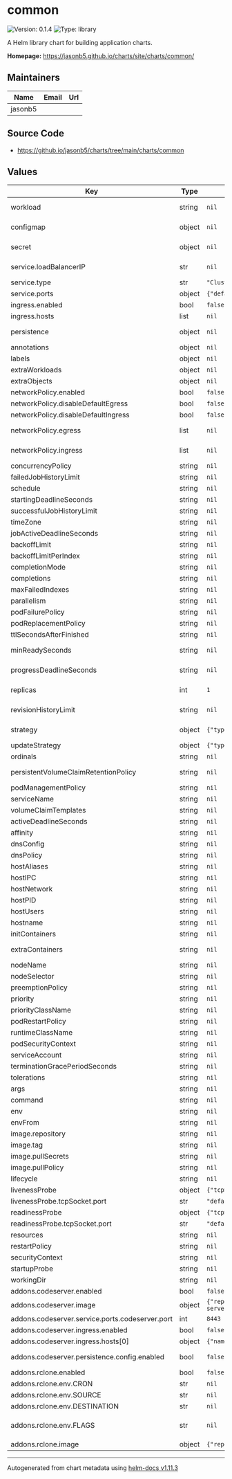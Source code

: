 # common

![Version: 0.1.4](https://img.shields.io/badge/Version-0.1.4-informational?style=flat-square) ![Type: library](https://img.shields.io/badge/Type-library-informational?style=flat-square)

A Helm library chart for building application charts.

**Homepage:** <https://jasonb5.github.io/charts/site/charts/common/>

## Maintainers

| Name | Email | Url |
| ---- | ------ | --- |
| jasonb5 |  |  |

## Source Code

* <https://github.io/jasonb5/charts/tree/main/charts/common>

## Values

| Key | Type | Default | Description |
|-----|------|---------|-------------|
| workload | string | `nil` | Workload can be cronjob, daemonset, deployment, job, pod, or statefulset. |
| configmap | object | `nil` | Map of ConfigMaps, these are not unique to the workload. |
| secret | object | `nil` | Map of Secrets, these are not unique to the workload. |
| service.loadBalancerIP | str | `nil` | Load baalancer IP, used when `service.type` is set to LoadBalancer. |
| service.type | str | `"ClusterIP"` | How the service is exposed. |
| service.ports | object | `{"default":{"port":null}}` | Map of service ports. |
| ingress.enabled | bool | `false` | Enable/disable ingress. |
| ingress.hosts | list | `nil` | List of ingress hosts. |
| persistence | object | `nil` | Map of persistence, these are specifi to the workload. |
| annotations | object | `nil` | Annotations for default workload. |
| labels | object | `nil` | Labels for default workload. |
| extraWorkloads | object | `nil` | Extra workloads to create. |
| extraObjects | object | `nil` | Extra objects to create. |
| networkPolicy.enabled | bool | `false` | Enable/disable NetworkPolicy. |
| networkPolicy.disableDefaultEgress | bool | `false` | Disable default egress rules. |
| networkPolicy.disableDefaultIngress | bool | `false` | Disable default ingress rules. |
| networkPolicy.egress | list | `nil` | Egress rules that will be merged with default rules. |
| networkPolicy.ingress | list | `nil` | Ingress rules that will be merged with default rules. |
| concurrencyPolicy | string | `nil` | CronJob [concurrency policy](https://kubernetes.io/docs/concepts/workloads/controllers/cron-jobs/#concurrency-policy) |
| failedJobHistoryLimit | string | `nil` | CronJob [job history](https://kubernetes.io/docs/concepts/workloads/controllers/cron-jobs/#jobs-history-limits) |
| schedule | string | `nil` | CronJob [schedule](https://kubernetes.io/docs/concepts/workloads/controllers/cron-jobs/#schedule-syntax) |
| startingDeadlineSeconds | string | `nil` | CronJob [starting deadline](https://kubernetes.io/docs/concepts/workloads/controllers/cron-jobs/#starting-deadline) |
| successfulJobHistoryLimit | string | `nil` | CronJob [job history](https://kubernetes.io/docs/concepts/workloads/controllers/cron-jobs/#jobs-history-limits) |
| timeZone | string | `nil` | CronJob [time zone](https://kubernetes.io/docs/concepts/workloads/controllers/cron-jobs/#time-zones) |
| jobActiveDeadlineSeconds | string | `nil` | Job [active deadline](https://kubernetes.io/docs/concepts/workloads/controllers/job/#job-termination-and-cleanup) |
| backoffLimit | string | `nil` | Job [backoff limit](https://kubernetes.io/docs/concepts/workloads/controllers/job/#pod-backoff-failure-policy) |
| backoffLimitPerIndex | string | `nil` | Job [backoff limit per index](https://kubernetes.io/docs/concepts/workloads/controllers/job/#backoff-limit-per-index) |
| completionMode | string | `nil` | Job [completion mode](https://kubernetes.io/docs/concepts/workloads/controllers/job/#completion-mode) |
| completions | string | `nil` | Job [completions](https://kubernetes.io/docs/concepts/workloads/controllers/job/#completion-mode) |
| maxFailedIndexes | string | `nil` | Job [max failed indexes](https://kubernetes.io/docs/concepts/workloads/controllers/job/#backoff-limit-per-index) |
| parallelism | string | `nil` | Job [parallelism](https://kubernetes.io/docs/concepts/workloads/controllers/job/#parallel-jobs) |
| podFailurePolicy | string | `nil` | Job [pod failure policy](https://kubernetes.io/docs/concepts/workloads/controllers/job/#pod-failure-policy) |
| podReplacementPolicy | string | `nil` | Job [pod replacement policy](https://kubernetes.io/docs/concepts/workloads/controllers/job/#pod-replacement-policy) |
| ttlSecondsAfterFinished | string | `nil` | Job [ttl seconds after finished](https://kubernetes.io/docs/concepts/workloads/controllers/job/#ttl-mechanism-for-finished-jobs) |
| minReadySeconds | string | `nil` | Deployment, DaemonSet, StatefulSet [min ready seconds](https://kubernetes.io/docs/concepts/workloads/controllers/deployment/#min-ready-seconds) |
| progressDeadlineSeconds | string | `nil` | Deployment, DaemonSet, StatefulSet [progress deadline seconds](https://kubernetes.io/docs/concepts/workloads/controllers/deployment/#progress-deadline-seconds) |
| replicas | int | `1` | Deployment, DaemonSet, StatefulSet number of pod replicas |
| revisionHistoryLimit | string | `nil` | Deployment, DaemonSet, StatefulSet [revision history limit](https://kubernetes.io/docs/concepts/workloads/controllers/deployment/#revision-history-limit) |
| strategy | object | `{"type":"Recreate"}` | Deployment, DaemonSet, StatefulSet [strategy](https://kubernetes.io/docs/concepts/workloads/controllers/deployment/#strategy) |
| updateStrategy | object | `{"type":"OnDelete"}` | StatefulSets, DaemonSet [update strategy](https://kubernetes.io/docs/concepts/workloads/controllers/statefulset/#update-strategies) |
| ordinals | string | `nil` | StatefulSets [ordinals](https://kubernetes.io/docs/concepts/workloads/controllers/statefulset/#start-ordinal) |
| persistentVolumeClaimRetentionPolicy | string | `nil` | StatefulSets [persistent volume claim retention policy](https://kubernetes.io/docs/concepts/workloads/controllers/statefulset/#persistentvolumeclaim-retention) |
| podManagementPolicy | string | `nil` | StatefulSets [pod management policy](https://kubernetes.io/docs/concepts/workloads/controllers/statefulset/#persistentvolumeclaim-retention) |
| serviceName | string | `nil` | StatefulSets [service name](https://kubernetes.io/docs/concepts/workloads/controllers/statefulset/#stable-network-id) |
| volumeClaimTemplates | string | `nil` | StatefulSets [volume claim templates](https://kubernetes.io/docs/concepts/workloads/controllers/statefulset/#volume-claim-templates) |
| activeDeadlineSeconds | string | `nil` | Pod [active deadline seconds](https://kubernetes.io/docs/concepts/workloads/pods/#pod-update-and-replacement) |
| affinity | string | `nil` | Pod [affinity](https://kubernetes.io/docs/concepts/scheduling-eviction/assign-pod-node/#affinity-and-anti-affinity) |
| dnsConfig | string | `nil` | Pod [dns config](https://kubernetes.io/docs/concepts/services-networking/dns-pod-service/#pod-dns-config) |
| dnsPolicy | string | `nil` | Pod [dns policy](https://kubernetes.io/docs/concepts/services-networking/dns-pod-service/#pod-s-dns-policy) |
| hostAliases | string | `nil` | Pod [host aliases](https://kubernetes.io/docs/tasks/network/customize-hosts-file-for-pods/) |
| hostIPC | string | `nil` | Pod pass through host IPC |
| hostNetwork | string | `nil` | Pod pass through host network |
| hostPID | string | `nil` | Pod pass through host PID |
| hostUsers | string | `nil` | Pod pass through host users |
| hostname | string | `nil` | Pod hostname |
| initContainers | string | `nil` | Pod [init containers](https://kubernetes.io/docs/concepts/workloads/pods/init-containers/#using-init-containers) |
| extraContainers | string | `nil` | Pod extra containers to include with the default container |
| nodeName | string | `nil` | Pod [nodeName](https://kubernetes.io/docs/concepts/scheduling-eviction/assign-pod-node/#nodename) |
| nodeSelector | string | `nil` | Pod [node selector](https://kubernetes.io/docs/concepts/scheduling-eviction/assign-pod-node/#nodeselector) |
| preemptionPolicy | string | `nil` | Pod [preemption policy](https://kubernetes.io/docs/concepts/scheduling-eviction/pod-priority-preemption/#preemption) |
| priority | string | `nil` | Pod [priority](https://kubernetes.io/docs/concepts/scheduling-eviction/pod-priority-preemption/#pod-priority) |
| priorityClassName | string | `nil` | Pod [priority class name](https://kubernetes.io/docs/concepts/scheduling-eviction/pod-priority-preemption/#priorityclass) |
| podRestartPolicy | string | `nil` | Pod [restart poliyc](https://kubernetes.io/docs/concepts/workloads/pods/pod-lifecycle/#restart-policy) |
| runtimeClassName | string | `nil` | Pod [runtime class name](https://kubernetes.io/docs/concepts/containers/runtime-class/) |
| podSecurityContext | string | `nil` | Pod [security context](https://kubernetes.io/docs/tasks/configure-pod-container/security-context/) |
| serviceAccount | string | `nil` | Pod [service account](https://kubernetes.io/docs/concepts/security/service-accounts/) |
| terminationGracePeriodSeconds | string | `nil` | Pod [termination grace period seconds](https://kubernetes.io/docs/concepts/workloads/controllers/statefulset/#deployment-and-scaling-guarantees) |
| tolerations | string | `nil` | Pod [tolerations](https://kubernetes.io/docs/concepts/scheduling-eviction/taint-and-toleration/) |
| args | string | `nil` | Container [args](https://kubernetes.io/docs/tasks/inject-data-application/define-command-argument-container/) |
| command | string | `nil` | Container [command](https://kubernetes.io/docs/tasks/inject-data-application/define-command-argument-container/) |
| env | string | `nil` | Container [env](https://kubernetes.io/docs/tasks/inject-data-application/define-environment-variable-container/) |
| envFrom | string | `nil` | Container [envFrom](https://kubernetes.io/docs/tasks/inject-data-application/define-environment-variable-container/) |
| image.repository | string | `nil` | Container [repository](https://kubernetes.io/docs/concepts/containers/images/#image-names) |
| image.tag | string | `nil` | Container [tag](https://kubernetes.io/docs/concepts/containers/images/#image-names) |
| image.pullSecrets | string | `nil` | Container [pullSecrets](https://kubernetes.io/docs/concepts/containers/images/#using-a-private-registry) |
| image.pullPolicy | string | `nil` | Cotnainer [pullPolicy](https://kubernetes.io/docs/concepts/containers/images/#image-pull-policy) |
| lifecycle | string | `nil` | Container [lifecycle](https://kubernetes.io/docs/concepts/workloads/pods/pod-lifecycle/) |
| livenessProbe | object | `{"tcpSocket":{"port":"default"}}` | Container [livenessProbe](https://kubernetes.io/docs/tasks/configure-pod-container/configure-liveness-readiness-startup-probes/) |
| livenessProbe.tcpSocket.port | str | `"default"` | Liveness probe port target |
| readinessProbe | object | `{"tcpSocket":{"port":"default"}}` | Container [readinessProbe](https://kubernetes.io/docs/tasks/configure-pod-container/configure-liveness-readiness-startup-probes/) |
| readinessProbe.tcpSocket.port | str | `"default"` | Readiness probe port target |
| resources | string | `nil` | Container [resources](https://kubernetes.io/docs/concepts/configuration/manage-resources-containers/) |
| restartPolicy | string | `nil` | Container [restartPolicy](https://kubernetes.io/docs/concepts/workloads/pods/pod-lifecycle/#restart-policy) |
| securityContext | string | `nil` | Container [security context](https://kubernetes.io/docs/tasks/configure-pod-container/security-context/) |
| startupProbe | string | `nil` | Container [startupProbe](https://kubernetes.io/docs/tasks/configure-pod-container/configure-liveness-readiness-startup-probes/) |
| workingDir | string | `nil` | Container working directory |
| addons.codeserver.enabled | bool | `false` | Enable/disable code server addon |
| addons.codeserver.image | object | `{"repository":"ghcr.io/linuxserver/code-server","tag":"4.17.1"}` | Code server container image |
| addons.codeserver.service.ports.codeserver.port | int | `8443` | Code server port |
| addons.codeserver.ingress.enabled | bool | `false` | Enable/disable code server ingress |
| addons.codeserver.ingress.hosts[0] | object | `{"name":"codeserver"}` | Default code server host |
| addons.codeserver.persistence.config.enabled | bool | `false` | Enable/disable code server configuration persistence |
| addons.rclone.enabled | bool | `false` | Enable/disable rclone addon |
| addons.rclone.env.CRON | str | `nil` | Cron schedule. |
| addons.rclone.env.SOURCE | str | `nil` | Source remote name. |
| addons.rclone.env.DESTINATION | str | `nil` | Destination remote name. |
| addons.rclone.env.FLAGS | str | `nil` | Flags for the Rclone `[sync](https://rclone.org/commands/rclone_sync/)` command. |
| addons.rclone.image | object | `{"repository":"ghcr.io/jasonb5/rclone","tag":"0.1.0"}` | Rclone container image |

----------------------------------------------
Autogenerated from chart metadata using [helm-docs v1.11.3](https://github.com/norwoodj/helm-docs/releases/v1.11.3)
